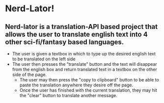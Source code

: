 # Nerd-Lator!
## Nerd-lator is a translation-API based project that allows the user to translate english text into 4 other sci-fi/fantasy based languages.
* The user is given a textbox in which to type up the desired english text to be translated on the left side
* The user then presses the "translate" button and the text will disappear from the english box and return translated text in a textbox on the other side of the page.
    * The user may then press the "copy to clipboard" button to be able to paste the translation anywhere they desire off the page.
    * Once the user has finished with the current translation, they may hit the "clear" button to translate another message.